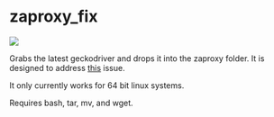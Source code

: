 # zaproxy_fix


![](https://github.com/actions/starter-workflows/blob/master/icons/go.svg)

Grabs the latest geckodriver and drops it into the zaproxy folder. It is designed to address [this](https://github.com/zaproxy/zaproxy/issues/5434) issue.

It only currently works for 64 bit linux systems.

Requires bash, tar, mv, and wget.
